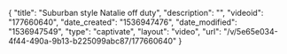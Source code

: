 {
    "title": "Suburban style Natalie off duty",
    "description": "",
    "videoid": "177660640",
    "date_created": "1536947476",
    "date_modified": "1536947549",
    "type": "captivate",
    "layout": "video",
    "url": "\/v\/5e65e034-4f44-490a-9b13-b225099abc87\/177660640"
}
